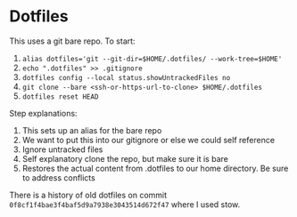 # Dotfiles

This uses a git bare repo. To start:
1. `alias dotfiles='git --git-dir=$HOME/.dotfiles/ --work-tree=$HOME'`
2. `echo ".dotfiles" >> .gitignore`
3. `dotfiles config --local status.showUntrackedFiles no`
4. `git clone --bare <ssh-or-https-url-to-clone> $HOME/.dotfiles`
5. `dotfiles reset HEAD`

Step explanations:
1. This sets up an alias for the bare repo
2. We want to put this into our gitignore or else we could self reference
3. Ignore untracked files
4. Self explanatory clone the repo, but make sure it is bare
5. Restores the actual content from .dotfiles to our home directory. Be sure to address conflicts

There is a history of old dotfiles on commit `0f8cf1f4bae3f4baf5d9a7938e3043514d672f47` where I used stow.
